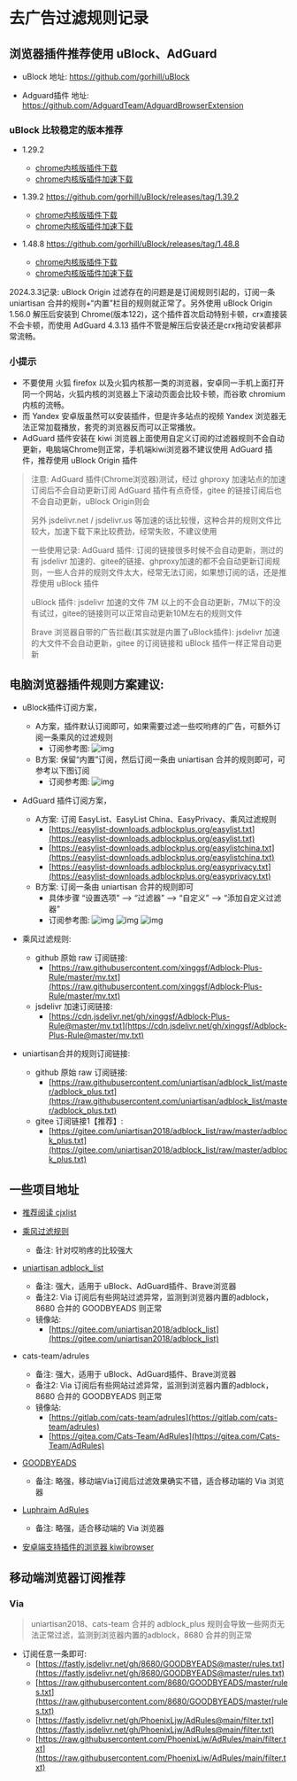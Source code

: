 # 去广告过滤规则记录

## 浏览器插件推荐使用 uBlock、AdGuard

- uBlock 地址: https://github.com/gorhill/uBlock

- Adguard插件 地址: https://github.com/AdguardTeam/AdguardBrowserExtension

### uBlock 比较稳定的版本推荐
- 1.29.2
  - [chrome内核版插件下载](https://github.com/gorhill/uBlock/releases/download/1.29.2/uBlock0_1.29.2.chromium.zip)
  - [chrome内核版插件加速下载](https://mirror.ghproxy.com/https://github.com/gorhill/uBlock/releases/download/1.29.2/uBlock0_1.29.2.chromium.zip)

- 1.39.2 https://github.com/gorhill/uBlock/releases/tag/1.39.2
  - [chrome内核版插件下载](https://github.com/gorhill/uBlock/releases/download/1.39.2/uBlock0_1.39.2.chromium.zip)
  - [chrome内核版插件加速下载](https://mirror.ghproxy.com/https://github.com/gorhill/uBlock/releases/download/1.39.2/uBlock0_1.39.2.chromium.zip)

- 1.48.8 https://github.com/gorhill/uBlock/releases/tag/1.48.8
  - [chrome内核版插件下载](https://github.com/gorhill/uBlock/releases/download/1.48.8/uBlock0_1.48.8.chromium.zip)
  - [chrome内核版插件加速下载](https://mirror.ghproxy.com/https://github.com/gorhill/uBlock/releases/download/1.48.8/uBlock0_1.48.8.chromium.zip)

2024.3.3记录: uBlock Origin 过滤存在的问题是是订阅规则引起的，订阅一条 uniartisan 合并的规则+“内置”栏目的规则就正常了。另外使用 uBlock Origin 1.56.0 解压后安装到 Chrome(版本122)，这个插件首次启动特别卡顿，crx直接装不会卡顿，而使用 AdGuard 4.3.13 插件不管是解压后安装还是crx拖动安装都非常流畅。

### 小提示
- 不要使用 火狐 firefox 以及火狐内核那一类的浏览器，安卓同一手机上面打开同一个网站，火狐内核的浏览器上下滚动页面会比较卡顿，而谷歌 chromium 内核的流畅。
- 而 Yandex 安卓版虽然可以安装插件，但是许多站点的视频 Yandex 浏览器无法正常加载播放，套壳的浏览器反而可以正常播放。
- AdGuard 插件安装在 kiwi 浏览器上面使用自定义订阅的过滤器规则不会自动更新，电脑端Chrome则正常，手机端kiwi浏览器不建议使用 AdGuard 插件，推荐使用 uBlock Origin 插件

> 注意: AdGuard 插件(Chrome浏览器)测试，经过 ghproxy 加速站点的加速订阅后不会自动更新订阅
> AdGuard 插件有点奇怪，gitee 的链接订阅后也不会自动更新，uBlock Origin则会
> 
> 另外 jsdelivr.net / jsdelivr.us 等加速的话比较慢，这种合并的规则文件比较大，加速下载下来比较费劲，经常失败，不建议使用
> 
> 一些使用记录: 
> AdGuard 插件: 订阅的链接很多时候不会自动更新，测过的有 jsdelivr 加速的、gitee的链接、ghproxy加速的都不会自动更新订阅规则，一些人合并的规则文件太大，经常无法订阅，如果想订阅的话，还是推荐使用 uBlock 插件
> 
> uBlock 插件: jsdelivr 加速的文件 7M 以上的不会自动更新，7M以下的没有试过，gitee的链接则可以正常自动更新10M左右的规则文件
> 
> Brave 浏览器自带的广告拦截(其实就是内置了uBlock插件): jsdelivr 加速的大文件不会自动更新，gitee 的订阅链接和 uBlock 插件一样正常自动更新

## 电脑浏览器插件规则方案建议:
- uBlock插件订阅方案，
  - A方案，插件默认订阅即可，如果需要过滤一些哎哟疼的广告，可额外订阅一条乘风的过滤规则
    - 订阅参考图: 
    ![img](./img/ublock订阅方案A.png)
  - B方案: 保留“内置”订阅，然后订阅一条由 uniartisan 合并的规则即可，可参考以下图订阅
    - 订阅参考图: 
    ![img](./img/uBlock订阅推荐.png)

- AdGuard 插件订阅方案，
  - A方案: 订阅 EasyList、EasyList China、EasyPrivacy、乘风过滤规则
    - [https://easylist-downloads.adblockplus.org/easylist.txt](https://easylist-downloads.adblockplus.org/easylist.txt)
    - [https://easylist-downloads.adblockplus.org/easylistchina.txt](https://easylist-downloads.adblockplus.org/easylistchina.txt)
    - [https://easylist-downloads.adblockplus.org/easyprivacy.txt](https://easylist-downloads.adblockplus.org/easyprivacy.txt)
  - B方案: 订阅一条由 uniartisan 合并的规则即可
    - 具体步骤 “设置选项” --> “过滤器” --> “自定义” --> “添加自定义过滤器”
    - 订阅参考图: 
    ![img](./img/AdGuard取消勾选.png)
    ![img](./img/AdGuard订阅规则推荐.png)
    ![img](./img/AdGuard添加自定义过滤器.png)


- 乘风过滤规则: 
  - github 原始 raw 订阅链接: 
    - [https://raw.githubusercontent.com/xinggsf/Adblock-Plus-Rule/master/mv.txt](https://raw.githubusercontent.com/xinggsf/Adblock-Plus-Rule/master/mv.txt)
  - jsdelivr 加速订阅链接: 
    - [https://cdn.jsdelivr.net/gh/xinggsf/Adblock-Plus-Rule@master/mv.txt](https://cdn.jsdelivr.net/gh/xinggsf/Adblock-Plus-Rule@master/mv.txt)

- uniartisan合并的规则订阅链接: 
  - github 原始 raw 订阅链接: 
    - [https://raw.githubusercontent.com/uniartisan/adblock_list/master/adblock_plus.txt](https://raw.githubusercontent.com/uniartisan/adblock_list/master/adblock_plus.txt)
  - gitee 订阅链接1【推荐】:
    - [https://gitee.com/uniartisan2018/adblock_list/raw/master/adblock_plus.txt](https://gitee.com/uniartisan2018/adblock_list/raw/master/adblock_plus.txt)


## 一些项目地址
- [推荐阅读 cjxlist](https://github.com/cjx82630/cjxlist)

- [乘风过滤规则](https://github.com/xinggsf/Adblock-Plus-Rule)
  - 备注: 针对哎哟疼的比较强大

- [uniartisan adblock_list](https://github.com/uniartisan/adblock_list)
  - 备注: 强大，适用于 uBlock、AdGuard插件、Brave浏览器
  - 备注2: Via 订阅后有些网站过滤异常，监测到浏览器内置的adblock，8680 合并的 GOODBYEADS 则正常
  - 镜像站: 
    - [https://gitee.com/uniartisan2018/adblock_list](https://gitee.com/uniartisan2018/adblock_list)

- cats-team/adrules
  - 备注: 强大，适用于 uBlock、AdGuard插件、Brave浏览器
  - 备注2: Via 订阅后有些网站过滤异常，监测到浏览器内置的adblock，8680 合并的 GOODBYEADS 则正常
  - 镜像站: 
    - [https://gitlab.com/cats-team/adrules](https://gitlab.com/cats-team/adrules)
    - [https://gitea.com/Cats-Team/AdRules](https://gitea.com/Cats-Team/AdRules)

- [GOODBYEADS](https://github.com/8680/GOODBYEADS)
  - 备注: 略强，移动端Via订阅后过滤效果确实不错，适合移动端的 Via 浏览器

- [Luphraim AdRules](https://github.com/Luphraim/AdRules)
  - 备注: 略强，适合移动端的 Via 浏览器

- [安卓端支持插件的浏览器 kiwibrowser](https://github.com/kiwibrowser/src.next)

## 移动端浏览器订阅推荐
### Via
> uniartisan2018、cats-team 合并的 adblock_plus 规则会导致一些网页无法正常过滤，监测到浏览器内置的adblock，8680 合并的则正常

- 订阅任意一条即可: 
  - [https://fastly.jsdelivr.net/gh/8680/GOODBYEADS@master/rules.txt](https://fastly.jsdelivr.net/gh/8680/GOODBYEADS@master/rules.txt)
  - [https://raw.githubusercontent.com/8680/GOODBYEADS/master/rules.txt](https://raw.githubusercontent.com/8680/GOODBYEADS/master/rules.txt)
  - [https://fastly.jsdelivr.net/gh/PhoenixLjw/AdRules@main/filter.txt](https://fastly.jsdelivr.net/gh/PhoenixLjw/AdRules@main/filter.txt)
  - [https://raw.githubusercontent.com/PhoenixLjw/AdRules/main/filter.txt](https://raw.githubusercontent.com/PhoenixLjw/AdRules/main/filter.txt)
